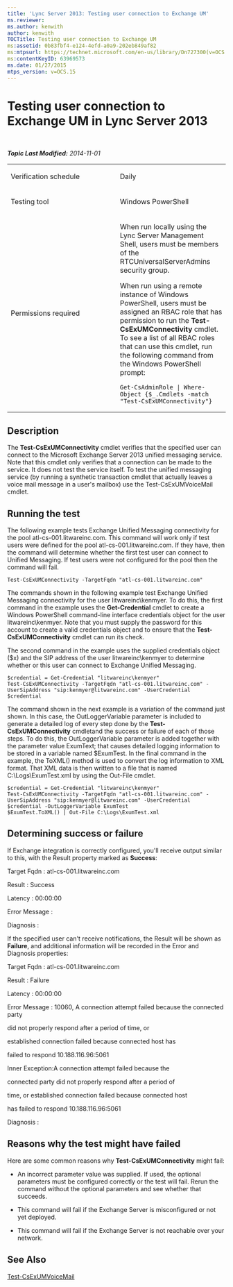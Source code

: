 ```yaml
---
title: 'Lync Server 2013: Testing user connection to Exchange UM'
ms.reviewer: 
ms.author: kenwith
author: kenwith
TOCTitle: Testing user connection to Exchange UM
ms:assetid: 0b83fbf4-e124-4efd-a0a9-202eb849af82
ms:mtpsurl: https://technet.microsoft.com/en-us/library/Dn727300(v=OCS.15)
ms:contentKeyID: 63969573
ms.date: 01/27/2015
mtps_version: v=OCS.15
---
```


<div data-xmlns="http://www.w3.org/1999/xhtml">

<div class="topic" data-xmlns="http://www.w3.org/1999/xhtml" data-msxsl="urn:schemas-microsoft-com:xslt" data-cs="http://msdn.microsoft.com/en-us/">

<div data-asp="http://msdn2.microsoft.com/asp">

# Testing user connection to Exchange UM in Lync Server 2013

</div>

<div id="mainSection">

<div id="mainBody">

<span> </span>

_**Topic Last Modified:** 2014-11-01_


<table>
<colgroup>
<col style="width: 50%" />
<col style="width: 50%" />
</colgroup>
<tbody>
<tr class="odd">
<td><p>Verification schedule</p></td>
<td><p>Daily</p></td>
</tr>
<tr class="even">
<td><p>Testing tool</p></td>
<td><p>Windows PowerShell</p></td>
</tr>
<tr class="odd">
<td><p>Permissions required</p></td>
<td><p>When run locally using the Lync Server Management Shell, users must be members of the RTCUniversalServerAdmins security group.</p>
<p>When run using a remote instance of Windows PowerShell, users must be assigned an RBAC role that has permission to run the <strong>Test-CsExUMConnectivity</strong> cmdlet. To see a list of all RBAC roles that can use this cmdlet, run the following command from the Windows PowerShell prompt:</p>
<pre><code>Get-CsAdminRole | Where-Object {$_.Cmdlets -match &quot;Test-CsExUMConnectivity&quot;}</code></pre></td>
</tr>
</tbody>
</table>


<div>

## Description

The **Test-CsExUMConnectivity** cmdlet verifies that the specified user can connect to the Microsoft Exchange Server 2013 unified messaging service. Note that this cmdlet only verifies that a connection can be made to the service. It does not test the service itself. To test the unified messaging service (by running a synthetic transaction cmdlet that actually leaves a voice mail message in a user's mailbox) use the Test-CsExUMVoiceMail cmdlet.

</div>

<div>

## Running the test

The following example tests Exchange Unified Messaging connectivity for the pool atl-cs-001.litwareinc.com. This command will work only if test users were defined for the pool atl-cs-001.litwareinc.com. If they have, then the command will determine whether the first test user can connect to Unified Messaging. If test users were not configured for the pool then the command will fail.

    Test-CsExUMConnectivity -TargetFqdn "atl-cs-001.litwareinc.com" 

The commands shown in the following example test Exchange Unified Messaging connectivity for the user litwareinc\\kenmyer. To do this, the first command in the example uses the **Get-Credential** cmdlet to create a Windows PowerShell command-line interface credentials object for the user litwareinc\\kenmyer. Note that you must supply the password for this account to create a valid credentials object and to ensure that the **Test-CsExUMConnectivity** cmdlet can run its check.

The second command in the example uses the supplied credentials object ($x) and the SIP address of the user litwareinc\\kenmyer to determine whether or this user can connect to Exchange Unified Messaging.

    $credential = Get-Credential "litwareinc\kenmyer" 
    Test-CsExUMConnectivity -TargetFqdn "atl-cs-001.litwareinc.com" -UserSipAddress "sip:kenmyer@litwareinc.com" -UserCredential $credential

The command shown in the next example is a variation of the command just shown. In this case, the OutLoggerVariable parameter is included to generate a detailed log of every step done by the **Test-CsExUMConnectivity** cmdletand the success or failure of each of those steps. To do this, the OutLoggerVariable parameter is added together with the parameter value ExumText; that causes detailed logging information to be stored in a variable named $ExumTest. In the final command in the example, the ToXML() method is used to convert the log information to XML format. That XML data is then written to a file that is named C:\\Logs\\ExumTest.xml by using the Out-File cmdlet.

    $credential = Get-Credential "litwareinc\kenmyer" 
    Test-CsExUMConnectivity -TargetFqdn "atl-cs-001.litwareinc.com" -UserSipAddress "sip:kenmyer@litwareinc.com" -UserCredential $credential -OutLoggerVariable ExumTest 
    $ExumTest.ToXML() | Out-File C:\Logs\ExumTest.xml 

</div>

<div>

## Determining success or failure

If Exchange integration is correctly configured, you'll receive output similar to this, with the Result property marked as **Success**:

Target Fqdn : atl-cs-001.litwareinc.com

Result : Success

Latency : 00:00:00

Error Message :

Diagnosis :

If the specified user can't receive notifications, the Result will be shown as **Failure**, and additional information will be recorded in the Error and Diagnosis properties:

Target Fqdn : atl-cs-001.litwareinc.com

Result : Failure

Latency : 00:00:00

Error Message : 10060, A connection attempt failed because the connected party

did not properly respond after a period of time, or

established connection failed because connected host has

failed to respond 10.188.116.96:5061

Inner Exception:A connection attempt failed because the

connected party did not properly respond after a period of

time, or established connection failed because connected host

has failed to respond 10.188.116.96:5061

Diagnosis :

</div>

<div>

## Reasons why the test might have failed

Here are some common reasons why **Test-CsExUMConnectivity** might fail:

  - An incorrect parameter value was supplied. If used, the optional parameters must be configured correctly or the test will fail. Rerun the command without the optional parameters and see whether that succeeds.

  - This command will fail if the Exchange Server is misconfigured or not yet deployed.

  - This command will fail if the Exchange Server is not reachable over your network.

</div>

<div>

## See Also


[Test-CsExUMVoiceMail](https://docs.microsoft.com/powershell/module/skype/Test-CsExUMVoiceMail)  
  

</div>

</div>

<span> </span>

</div>

</div>

</div>

